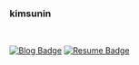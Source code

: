 ### kimsunin

<br>

[![Blog Badge](https://img.shields.io/badge/Blog-1d1f21?logo=Next.js&logoColor=white)](https://kimsi.me)
[![Resume Badge](https://img.shields.io/badge/Notion-1d1f21?logo=notion&logoColor=white)](https://www.notion.so/suninkim/kimsunin-947b333fef434eef9c0d5c935dfc30d0)
